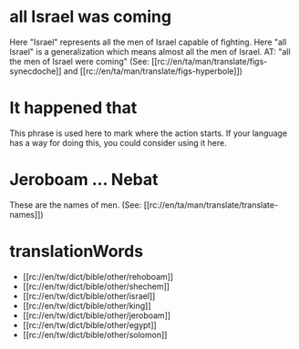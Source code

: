 # all Israel was coming

Here "Israel" represents all the men of Israel capable of fighting. Here "all Israel" is a generalization which means almost all the men of Israel. AT: "all the men of Israel were coming" (See: [[rc://en/ta/man/translate/figs-synecdoche]] and [[rc://en/ta/man/translate/figs-hyperbole]])

# It happened that

This phrase is used here to mark where the action starts. If your language has a way for doing this, you could consider using it here.

# Jeroboam ... Nebat

These are the names of men. (See: [[rc://en/ta/man/translate/translate-names]])

# translationWords

* [[rc://en/tw/dict/bible/other/rehoboam]]
* [[rc://en/tw/dict/bible/other/shechem]]
* [[rc://en/tw/dict/bible/other/israel]]
* [[rc://en/tw/dict/bible/other/king]]
* [[rc://en/tw/dict/bible/other/jeroboam]]
* [[rc://en/tw/dict/bible/other/egypt]]
* [[rc://en/tw/dict/bible/other/solomon]]